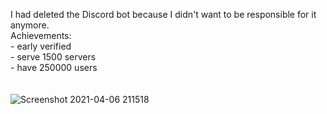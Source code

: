 I had deleted the Discord bot because I didn't want to be responsible for it anymore.<br>
Achievements:<br>
\- early verified<br>
\- serve 1500 servers<br>
\- have 250000 users<br>
<br><br>
![Screenshot 2021-04-06 211518](https://user-images.githubusercontent.com/59415467/113766005-40169680-971d-11eb-93a6-b30e583c7ee1.png)
